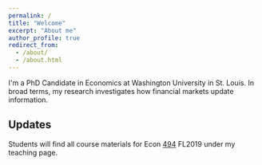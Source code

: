 ```yaml
---
permalink: /
title: "Welcome"
excerpt: "About me"
author_profile: true
redirect_from: 
  - /about/
  - /about.html
---
```

I'm a PhD Candidate in Economics at Washington University in St. Louis. In broad terms, my research investigates how financial markets update information. 

Updates
------
Students will find all course materials for Econ [494](https://zdinakmg.github.io/teaching/2019-Econ-494) FL2019 under my teaching page.
